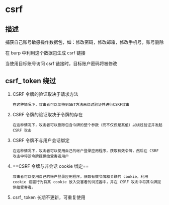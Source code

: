 # csrf

## 描述

捕获自己账号敏感操作数据包，如：修改密码，修改邮箱，修改手机号，账号删除

在 burp 中利用这个数据包生成 csrf 链接

当使用目标账号访问 csrf 链接时，目标账户密码将被修改

## csrf_ token 绕过

1. CSRF 令牌的验证取决于请求方法

   ```
   在这种情况下，攻击者可以切换到GET方法来绕过验证并进行CSRF攻击
   ```

2. CSRF 令牌的验证取决于令牌的存在

   ```
   在这种情况下，攻击者可以删除包含令牌的整个参数（而不仅仅是其值）以绕过验证并发起 CSRF 攻击
   ```

3. CSRF 令牌不与用户会话绑定

   ```
   在这种情况下，攻击者可以使用自己的帐户登录应用程序，获取有效令牌，然后在 CSRF 攻击中将该令牌提供给受害者用户
   ```

4. ==CSRF 令牌与非会话 cookie 绑定==

   ```
   攻击者可以使用自己的帐户登录应用程序，获取有效令牌和关联的 cookie，利用 cookie 设置行为将其 cookie 放入受害者的浏览器中，并在 CSRF 攻击中将其令牌提供给受害者。
   ```

5. csrf_ token 长期不更新，可重复使用

